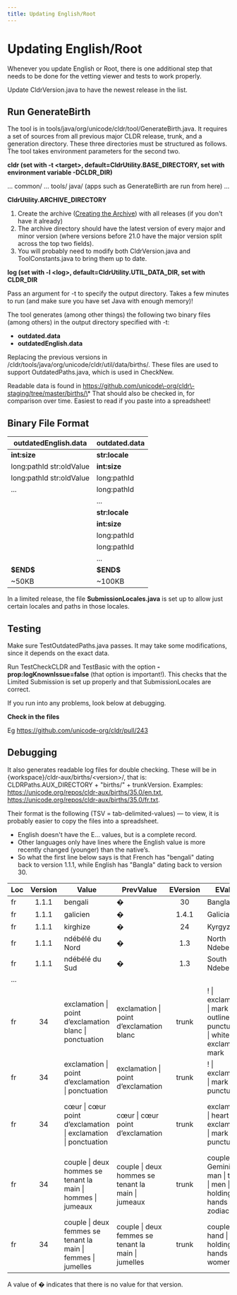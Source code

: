 ```yaml
---
title: Updating English/Root
---
```


# Updating English/Root

Whenever you update English or Root, there is one additional step that needs to be done for the vetting viewer and tests to work properly.

Update CldrVersion.java to have the newest release in the list.

## Run GenerateBirth

The tool is in tools/java/org/unicode/cldr/tool/GenerateBirth.java. It requires a set of sources from all previous major CLDR release, trunk, and a generation directory. These three directories must be structured as follows. The tool takes environment parameters for the second two.

**cldr (set with \-t \<target\>, default\=CldrUtility.BASE\_DIRECTORY, set with environment variable \-DCLDR\_DIR)**

... common/ ... tools/ java/ (apps such as GenerateBirth are run from here) ...

**CldrUtility.ARCHIVE\_DIRECTORY**

1. Create the archive ([Creating the Archive](https://cldr.unicode.org/development/creating-the-archive)) with all releases (if you don't have it already)
2. The archive directory should have the latest version of every major and minor version (where versions before 21\.0 have the major version split across the top two fields).
3. You will probably need to modify both CldrVersion.java and ToolConstants.java to bring them up to date.

**log (set with \-l \<log\>, default\=CldrUtility.UTIL\_DATA\_DIR, set with CLDR\_DIR**

Pass an argument for \-t to specify the output directory. Takes a few minutes to run (and make sure you have set Java with enough memory)!

The tool generates (among other things) the following two binary files (among others) in the output directory specified with \-t:

- **outdated.data**
- **outdatedEnglish.data**

Replacing the previous versions in /cldr/tools/java/org/unicode/cldr/util/data/births/. These files are used to support OutdatedPaths.java, which is used in CheckNew.

Readable data is found in https://github.com/unicode\-org/cldr\-staging/tree/master/births/\* That should also be checked in, for comparison over time. Easiest to read if you paste into a spreadsheet!

## Binary File Format

| outdatedEnglish.data | outdated.data |
|---|---|
| **int:size** | **str:locale** |
| long:pathId str:oldValue | **int:size** |
| long:pathId str:oldValue | long:pathId |
| ... | long:pathId |
|  | ... |
|  | **str:locale** |
|  | **int:size** |
|  | long:pathId |
|  | long:pathId |
|  | ... |
| **\$END\$** | **\$END\$** |
| ~50KB | ~100KB |

In a limited release, the file **SubmissionLocales.java** is set up to allow just certain locales and paths in those locales.

## Testing

Make sure TestOutdatedPaths.java passes. It may take some modifications, since it depends on the exact data.

Run TestCheckCLDR and TestBasic with the option **\-prop:logKnownIssue\=false** (that option is important!). This checks that the Limited Submission is set up properly and that SubmissionLocales are correct.



If you run into any problems, look below at debugging.

**Check in the files**

Eg https://github.com/unicode-org/cldr/pull/243

## Debugging

It also generates readable log files for double checking. These will be in {workspace}/cldr\-aux/births/\<version\>/, that is: CLDRPaths.AUX\_DIRECTORY \+ "births/" \+ trunkVersion. Examples: https://unicode.org/repos/cldr-aux/births/35.0/en.txt, https://unicode.org/repos/cldr-aux/births/35.0/fr.txt.

Their format is the following (TSV \= tab\-delimited\-values) — to view, it is probably easier to copy the files into a spreadsheet.

- English doesn't have the E... values, but is a complete record.
- Other languages only have lines where the English value is more recently changed (younger) than the native’s.
- So what the first line below says is that French has "bengali" dating back to version 1\.1\.1, while English has "Bangla" dating back to version 30\.

| Loc | Version | Value | PrevValue | EVersion | EValue | EPrevValue | Path |
|---|:---:|---|---|:---:|---|---|---|
| fr | 1.1.1 | bengali | � | 30 | Bangla | Bengali | //ldml/localeDisplayNames/languages/language[@type="bn"] |
| fr | 1.1.1 | galicien | � | 1.4.1 | Galician | Gallegan | //ldml/localeDisplayNames/languages/language[@type="gl"] |
| fr | 1.1.1 | kirghize | � | 24 | Kyrgyz | Kirghiz | //ldml/localeDisplayNames/languages/language[@type="ky"] |
| fr | 1.1.1 | ndébélé du Nord | � | 1.3 | North Ndebele | Ndebele, North | //ldml/localeDisplayNames/languages/language[@type="nd"] |
| fr | 1.1.1 | ndébélé du Sud | � | 1.3 | South Ndebele | Ndebele, South | //ldml/localeDisplayNames/languages/language[@type="nr"] |
| ... |  |  |  |  |  |  |  |
| fr | 34 | exclamation \| point d’exclamation blanc \| ponctuation | exclamation \| point d’exclamation blanc | trunk | ! \| exclamation \| mark \| outlined \| punctuation \| white exclamation mark | exclamation \| mark \| outlined \| punctuation \| white exclamation mark | //ldml/annotations/annotation[@cp="❕"] |
| fr | 34 | exclamation \| point d’exclamation \| ponctuation | exclamation \| point d’exclamation | trunk | ! \| exclamation \| mark \| punctuation | exclamation \| mark \| punctuation | //ldml/annotations/annotation[@cp="❗"] |
| fr | 34 | cœur \| cœur point d’exclamation \| exclamation \| ponctuation | cœur \| cœur point d’exclamation | trunk | exclamation \| heart exclamation \| mark \| punctuation | exclamation \| heavy heart exclamation \| mark \| punctuation | //ldml/annotations/annotation[@cp="❣"] |
| fr | 34 | couple \| deux hommes se tenant la main \| hommes \| jumeaux | couple \| deux hommes se tenant la main \| jumeaux | trunk | couple \| Gemini \| man \| twins \| men \| holding hands \| zodiac | couple \| Gemini \| man \| twins \| two men holding hands \| zodiac | //ldml/annotations/annotation[@cp="👬"] |
| fr | 34 | couple \| deux femmes se tenant la main \| femmes \| jumelles | couple \| deux femmes se tenant la main \| jumelles | trunk | couple \| hand \| holding hands \| women | couple \| hand \| two women holding hands \| woman | //ldml/annotations/annotation[@cp="👭"] |

A value of � indicates that there is no value for that version.

